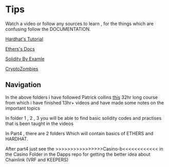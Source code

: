# Tips
Watch a video or follow any sources to learn , for the things which are confusing follow the DOCUMENTATION.

[Hardhat's Tutorial](https://hardhat.org/tutorial)

[Ethers's Docs](https://docs.ethers.io/v5/)

[Solidity By Examle](https://solidity-by-example.org/)

[CryptoZombies](https://cryptozombies.io/)

## Navigation
In the above folders i have followed Patrick collins [this](https://www.youtube.com/watch?v=gyMwXuJrbJQ&t=49266s) 32hr long course from which 
i have finished 13hr+ videos and have made some notes on the important topics 

In folder 1 , 2 ,  3  you will be able to find basic solidity codes and practises that is been taught in the videos

In Part4 , there are 2 folders Which will contain basics of ETHERS and HARDHAT. 

After part4 just see the >>>>>>>>>>>>>>>>Casino-b<<<<<<<<<<<< in the Casino Folder in the Dapps repo for getting the better idea about Chainlink (VRF and KEEPERS)
